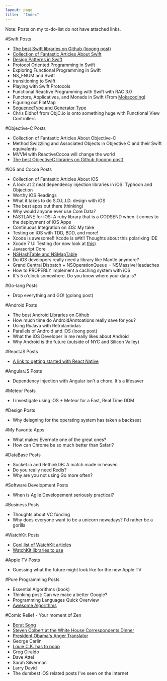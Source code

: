 ```yaml
---
layout: page
title:  "Index"
---
```


Note: Posts on my to-do-list do not have attached links. 

#Swift Posts
- [The best Swift libraries on Github (looong post)](http://itshenry.com/2015/09/05/the-best-swift-libs.html)
- [Collection of Fantastic Articles About Swift](http://itshenry.com/2015/09/05/fantastic-swift-articles.html)
- [Design Patterns in Swift](http://itshenry.com/2015/09/05/design-patterns-in-swift.html)
- Protocol Oriented Programming in Swift
- Exploring Functional Programming in Swift
- NS_ENUM and Swift
- transitioning to Swift
- Playing with Swift Protocols
- Functional Reactive Programming with Swift with RAC 3.0
- Functors, Applicatives, and Monads in Swift (From [Mokacoding](http://www.mokacoding.com/blog/functor-applicative-monads-in-pictures/))
- Figuring out FlatMap 
- [SeguenceType and Generator Type](http://itshenry.com/2015/09/05/sequence-generator.html) 
- Chris Eidhof from ObjC.io is onto something huge with Functional View Controllers

#Objective-C Posts
- Collection of Fantastic Articles About Objective-C
- Method Swizzling and Associated Objects in Objective C and their Swift equivalents
- MVVM with ReactiveCocoa will change the world
- [The best ObjectiveC libraries on Github (looong post)](http://itshenry.com/2015/09/12/ios-libraries.html)

#iOS and Cocoa Posts
- Collection of Fantastic Articles About iOS
- A look at 2 neat dependency injection libraries in iOS: Typhoon and Objection
- Worthy iOS Readings
- What it takes to do S.O.L.I.D. design with iOS
- The best apps out there (thinking)
- Why would anyone ever use Core Data?
- FASTLANE for iOS: A ruby library that is a GODSEND when it comes to the deployment of iOS Apps
- Continuous Integration on iOS: My take
- Testing on iOS with TDD, BDD, and more!
- Xcode is awesome!! Xcode is s#it!! Thoughts about this polarixing IDE
- Xcode 7 UI Testing (for now look at [this](http://www.mokacoding.com/blog/xcode-7-ui-testing/))
- Javascript Core
- [NSHashTable and NSMapTable](http://itshenry.com/2015/11/05/nshash-nsmap.html)
- Do iOS developers really need a library like Mantle anymore?
- Grand Central Dispatch + NSOperationQueue = NSMassiveHeadaches
- How to PROPERLY implement a caching system with iOS
- It's 5 o'clock somewhere. Do you know where your data is? 

#Go-lang Posts
- Drop everything and GO! (golang post)

#Android Posts
- The best Android Libraries on Github
- How much time do AndroidAnntoations really save for you?
- Using RxJava with Retrolambdas
- Parallels of Android and iOS (loong post)
- What the iOS Developer in me really likes about Android
- Why Android is the future (outside of NYC and Silicon Valley)

#ReactJS Posts
- [A link to getting started with React Native](https://facebook.github.io/react-native/)

#AngularJS Posts
- Dependency Injection with Angular isn't a chore. It's a lifesaver

#Meteor Posts
- I investigate using iOS + Meteor for a Fast, Real Time DDM

#Design Posts
- Why deisgning for the operating system has taken a backseat

#My Favorite Apps
- What makes Evernote one of the great ones?
- How can Chrome be so much better than Safari? 

#DataBase Posts
- Socket.io and RethinkDB: A match made in heaven
- Do you really need Redis?
- Why are you not using Go more often?

#Software Development Posts 
- When is Agile Developement seriously practical?

#Business Posts
- Thoughts about VC funding
- Why does everyone want to be a unicorn nowadays? I'd rather be a gorilla 

#WatchKit Posts
- [Cool list of WatchKit articles](http://itshenry.com/2015/09/05/watchkit-articles.html)
- [WatchKit libraries to use](http://itshenry.com/2015/09/05/watchkit-libraries.html)

#Apple TV Posts
- Guessing what the future might look like for the new Apple TV

#Pure Programming Posts
- Essential Algorithms (book)
- Thinking post: Can we make a better Google?
- Programming Languages Quick Overview
- [Awesome Algorithms](https://github.com/hsavit1/awesome-algorithms)

#Comic Relief - Your moment of Zen
- [Borat Song](https://www.youtube.com/watch?v=Vb3IMTJjzfo)
- [Steven Colbert at the White House Correspondents Dinner](https://www.youtube.com/watch?v=2X93u3anTco)
- [President Obama's Anger Translator](https://www.youtube.com/watch?v=G6NfRMv-4OY)
- George Carlin
- [Louie C.K. has to poop](https://www.youtube.com/watch?v=7MCj4YeUEik)
- Greg Giraldo
- Dave Attel
- Sarah Silverman
- Larry David
- The dumbest iOS related posts I've seen on the internet